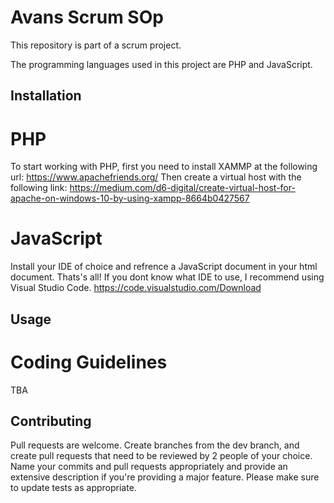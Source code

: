# Avans Scrum SOp

This repository is part of a scrum project.

The programming languages used in this project are PHP and JavaScript.

## Installation
 
# PHP
To start working with PHP, first you need to install XAMMP at the following url: https://www.apachefriends.org/
Then create a virtual host with the following link: https://medium.com/d6-digital/create-virtual-host-for-apache-on-windows-10-by-using-xampp-8664b0427567

# JavaScript
Install your IDE of choice and refrence a JavaScript document in your html document. Thats's all!
If you dont know what IDE to use, I recommend using Visual Studio Code. https://code.visualstudio.com/Download

## Usage

# Coding Guidelines

  TBA

## Contributing

Pull requests are welcome. Create branches from the dev branch, and create pull requests that need to be reviewed by 2 people of your choice. 
Name your commits and pull requests appropriately and provide an extensive description if you're providing a major feature.
Please make sure to update tests as appropriate.
